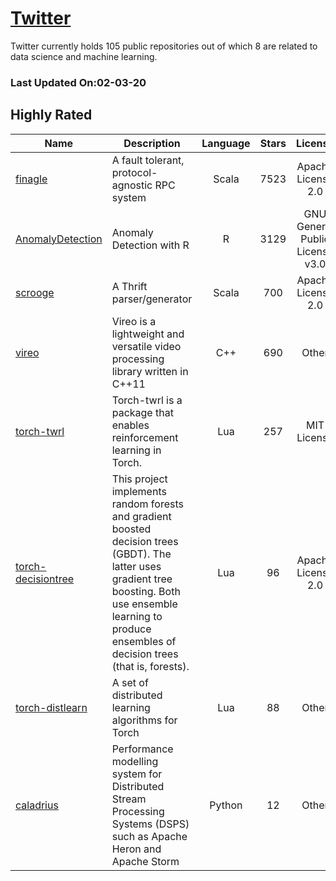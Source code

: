 # [Twitter](https://github.com/twitter)

Twitter currently holds 105 public repositories out of which 8 are related to data science and machine learning.

 ### Last Updated On:02-03-20

## Highly Rated

| Name | Description | Language | Stars | License |
| ---- | ----------- | :--------: | :-----: | :-------: |
 | [finagle](https://github.com/twitter/finagle) | A fault tolerant, protocol-agnostic RPC system | Scala | 7523 | Apache License 2.0 |
| [AnomalyDetection](https://github.com/twitter/AnomalyDetection) | Anomaly Detection with R | R | 3129 | GNU General Public License v3.0 |
| [scrooge](https://github.com/twitter/scrooge) | A Thrift parser/generator | Scala | 700 | Apache License 2.0 |
| [vireo](https://github.com/twitter/vireo) | Vireo is a lightweight and versatile video processing library written in C++11 | C++ | 690 | Other |
| [torch-twrl](https://github.com/twitter/torch-twrl) | Torch-twrl is a package that enables reinforcement learning in Torch. | Lua | 257 | MIT License |
| [torch-decisiontree](https://github.com/twitter/torch-decisiontree) | This project implements random forests and gradient boosted decision trees (GBDT). The latter uses gradient tree boosting. Both use ensemble learning to produce ensembles of decision trees (that is, forests). | Lua | 96 | Apache License 2.0 |
| [torch-distlearn](https://github.com/twitter/torch-distlearn) | A set of distributed learning algorithms for Torch | Lua | 88 | Other |
| [caladrius](https://github.com/twitter/caladrius) | Performance modelling system for Distributed Stream Processing Systems (DSPS) such as Apache Heron and Apache Storm | Python | 12 | Other |
